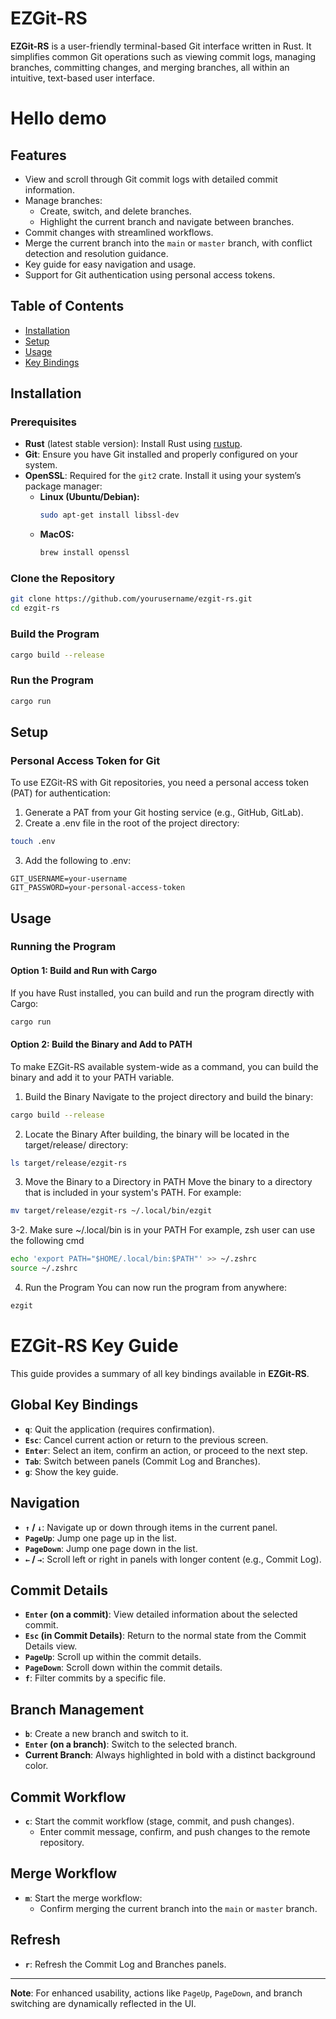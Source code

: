 # EZGit-RS

**EZGit-RS** is a user-friendly terminal-based Git interface written in Rust. It simplifies common Git operations such as viewing commit logs, managing branches, committing changes, and merging branches, all within an intuitive, text-based user interface.

# Hello demo

## Features
- View and scroll through Git commit logs with detailed commit information.
- Manage branches:
  - Create, switch, and delete branches.
  - Highlight the current branch and navigate between branches.
- Commit changes with streamlined workflows.
- Merge the current branch into the `main` or `master` branch, with conflict detection and resolution guidance.
- Key guide for easy navigation and usage.
- Support for Git authentication using personal access tokens.

## Table of Contents
- [Installation](#installation)
- [Setup](#setup)
- [Usage](#usage)
- [Key Bindings](#key-bindings)

## Installation

### Prerequisites
- **Rust** (latest stable version): Install Rust using [rustup](https://rustup.rs/).
- **Git**: Ensure you have Git installed and properly configured on your system.
- **OpenSSL**: Required for the `git2` crate. Install it using your system’s package manager:
  - **Linux (Ubuntu/Debian):**
    ```bash
    sudo apt-get install libssl-dev
    ```
  - **MacOS:**
    ```bash
    brew install openssl
    ```

### Clone the Repository
```bash
git clone https://github.com/yourusername/ezgit-rs.git
cd ezgit-rs
```

### Build the Program
```bash
cargo build --release
```

### Run the Program
```bash
cargo run
```

## Setup

### Personal Access Token for Git

To use EZGit-RS with Git repositories, you need a personal access token (PAT) for authentication:

1. Generate a PAT from your Git hosting service (e.g., GitHub, GitLab).
2. Create a .env file in the root of the project directory:

```bash
touch .env
```
3. Add the following to .env:
```plaintext
GIT_USERNAME=your-username
GIT_PASSWORD=your-personal-access-token
```

## Usage

### Running the Program

#### Option 1: Build and Run with Cargo
If you have Rust installed, you can build and run the program directly with Cargo:
```bash
cargo run
```

#### Option 2: Build the Binary and Add to PATH
To make EZGit-RS available system-wide as a command, you can build the binary and add it to your PATH variable.

1. Build the Binary Navigate to the project directory and build the binary:
```bash
cargo build --release
```
2. Locate the Binary After building, the binary will be located in the target/release/ directory:
```bash
ls target/release/ezgit-rs
```
3. Move the Binary to a Directory in PATH Move the binary to a directory that is included in your system's PATH. For example:
```bash
mv target/release/ezgit-rs ~/.local/bin/ezgit
```
3-2. Make sure ~/.local/bin is in your PATH
For example, zsh user can use the following cmd
```bash
echo 'export PATH="$HOME/.local/bin:$PATH"' >> ~/.zshrc
source ~/.zshrc
```
4. Run the Program You can now run the program from anywhere:
```bash
ezgit
```

# EZGit-RS Key Guide

This guide provides a summary of all key bindings available in **EZGit-RS**.

## Global Key Bindings
- **`q`**: Quit the application (requires confirmation).
- **`Esc`**: Cancel current action or return to the previous screen.
- **`Enter`**: Select an item, confirm an action, or proceed to the next step.
- **`Tab`**: Switch between panels (Commit Log and Branches).
- **`g`**: Show the key guide.

## Navigation
- **`↑` / `↓`**: Navigate up or down through items in the current panel.
- **`PageUp`**: Jump one page up in the list.
- **`PageDown`**: Jump one page down in the list.
- **`←` / `→`**: Scroll left or right in panels with longer content (e.g., Commit Log).

## Commit Details
- **`Enter` (on a commit)**: View detailed information about the selected commit.
- **`Esc` (in Commit Details)**: Return to the normal state from the Commit Details view.
- **`PageUp`**: Scroll up within the commit details.
- **`PageDown`**: Scroll down within the commit details.
- **`f`**: Filter commits by a specific file.

## Branch Management
- **`b`**: Create a new branch and switch to it.
- **`Enter` (on a branch)**: Switch to the selected branch.
- **Current Branch**: Always highlighted in bold with a distinct background color.

## Commit Workflow
- **`c`**: Start the commit workflow (stage, commit, and push changes).
  - Enter commit message, confirm, and push changes to the remote repository.

## Merge Workflow
- **`m`**: Start the merge workflow:
  - Confirm merging the current branch into the `main` or `master` branch.

## Refresh
- **`r`**: Refresh the Commit Log and Branches panels.

---

**Note**: For enhanced usability, actions like `PageUp`, `PageDown`, and branch switching are dynamically reflected in the UI.

